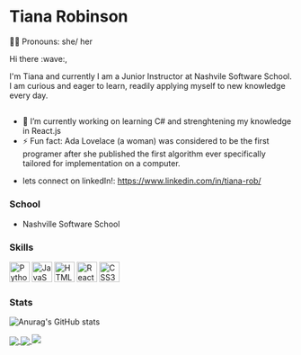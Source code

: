 # Tiana Robinson
:woman_technologist: Pronouns: she/ her 

<div> Hi there :wave:, </div>

<p>
  I'm Tiana and currently I am a Junior Instructor at Nashvile Software School. I am curious and eager to learn, readily applying myself to new knowledge every day.
</p> 

## 
- 🔭 I’m currently working on learning C# and strenghtening my knowledge in React.js
- ⚡ Fun fact: Ada Lovelace (a woman) was considered to be the first programer after she published the first algorithm ever specifically tailored for implementation on a computer.
* lets connect on linkedIn!: https://www.linkedin.com/in/tiana-rob/
### School
* Nashville Software School


### Skills

<p align="left">
<a href="https://www.python.org/" target="_blank" rel="noreferrer"><img src="https://raw.githubusercontent.com/danielcranney/readme-generator/main/public/icons/skills/python-colored.svg" width="36" height="36" alt="Python" /></a>
<a href="https://developer.mozilla.org/en-US/docs/Web/JavaScript" target="_blank" rel="noreferrer"><img src="https://raw.githubusercontent.com/danielcranney/readme-generator/main/public/icons/skills/javascript-colored.svg" width="36" height="36" alt="JavaScript" /></a>
<a href="https://developer.mozilla.org/en-US/docs/Glossary/HTML5" target="_blank" rel="noreferrer"><img src="https://raw.githubusercontent.com/danielcranney/readme-generator/main/public/icons/skills/html5-colored.svg" width="36" height="36" alt="HTML5" /></a>
<a href="https://reactjs.org/" target="_blank" rel="noreferrer"><img src="https://raw.githubusercontent.com/danielcranney/readme-generator/main/public/icons/skills/react-colored.svg" width="36" height="36" alt="React" /></a>
<a href="https://www.w3.org/TR/CSS/#css" target="_blank" rel="noreferrer"><img src="https://raw.githubusercontent.com/danielcranney/readme-generator/main/public/icons/skills/css3-colored.svg" width="36" height="36" alt="CSS3" /></a>
</p>

### Stats

![Anurag's GitHub stats](https://github-readme-stats.vercel.app/api?username=trobinson1097&theme=panda&show_icons=true)

<a href="https://github.com/anuraghazra/github-readme-stats">
  <img align="center" src=(https://github-readme-stats.vercel.app/api?username=trobinson1097&theme=panda&show_icons=true)
</a>
<a href="https://github.com/anuraghazra/convoychat">
  <img align="center" src=(https://github-readme-stats.vercel.app/api/top-langs/?username=trobinson1097&size_weight=0.5&count_weight=0.5&layout=compact)](https://github.com/trobinson1097/github-readme-stats)
</a>
<img src="{https://github-profile-summary-cards.vercel.app/api/cards/profile-details?username=trobinson1097&theme=panda}" />




<!-- | | | | | |
|-|-|-|-|-| -->
  <!--
**trobinson1097/trobinson1097** is a ✨ _special_ ✨ repository because its `README.md` (this file) appears on your GitHub profile.

Here are some ideas to get you started:


- 🌱 I’m currently learning ...
- 👯 I’m looking to collaborate on ...
- 🤔 I’m looking for help with ...
- 💬 Ask me about ...
- 📫 How to reach me: ...

-->
